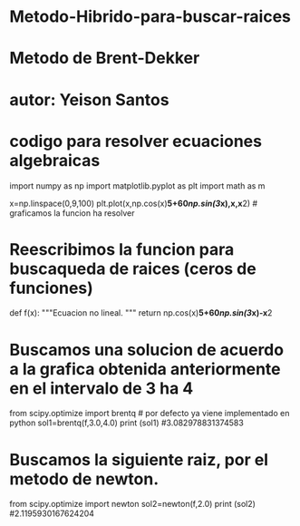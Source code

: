 # Metodo-Hibrido-para-buscar-raices

# Metodo de Brent-Dekker
# autor: Yeison Santos
# codigo para resolver ecuaciones algebraicas 
import numpy as np 
import matplotlib.pyplot as plt 
import math as m


x=np.linspace(0,9,100)
plt.plot(x,np.cos(x)**5+60*np.sin(3*x),x,x**2)       # graficamos la funcion ha resolver 

# Reescribimos la funcion para buscaqueda de raices (ceros de funciones)
def f(x):
    """Ecuacion no lineal.
    """
    return np.cos(x)**5+60*np.sin(3*x)-x**2

# Buscamos una solucion de acuerdo a la grafica obtenida anteriormente en el intervalo de 3 ha 4

from scipy.optimize import brentq      # por defecto ya viene implementado en python
sol1=brentq(f,3.0,4.0)
print (sol1)         #3.082978831374583

# Buscamos la siguiente raiz, por el metodo de newton.

from scipy.optimize import newton
sol2=newton(f,2.0)
print (sol2)         #2.1195930167624204
